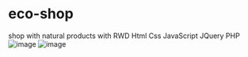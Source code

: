 # eco-shop
shop with natural products with RWD
Html Css JavaScript JQuery PHP 
![image](https://github.com/squark11/eco-shop/assets/82764740/e04fa4a2-4479-410b-9963-eeccfa2106b3)
![image](https://github.com/squark11/eco-shop/assets/82764740/c9e933ee-129f-4aa2-a7dc-950bc3db9b79)
